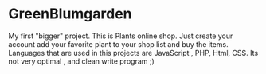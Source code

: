 # GreenBlumgarden
My first "bigger" project. This is Plants online shop. Just create your account add your favorite plant to your shop list and buy the items.
Languages that are used in this projects are JavaScript , PHP, Html, CSS. 
Its not very optimal , and clean write program ;) 
